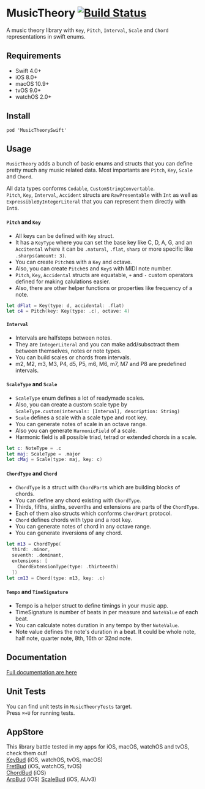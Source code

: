 MusicTheory [![Build Status](https://travis-ci.org/cemolcay/MusicTheory.svg?branch=master)](https://travis-ci.org/cemolcay/MusicTheory)
===

A music theory library with `Key`, `Pitch`, `Interval`, `Scale` and `Chord` representations in swift enums.

Requirements
----
* Swift 4.0+
* iOS 8.0+
* macOS 10.9+
* tvOS 9.0+
* watchOS 2.0+

Install
----

```
pod 'MusicTheorySwift'
```

Usage
----

`MusicTheory` adds a bunch of basic enums and structs that you can define pretty much any music related data. Most importants are `Pitch`, `Key`, `Scale` and `Chord`.   

All data types conforms `Codable`, `CustomStringConvertable`.  
`Pitch`, `Key`, `Interval`, `Accident` structs are `RawPresentable` with `Int` as well as `ExpressibleByIntegerLiteral` that you can represent them directly with `Int`s.

#### `Pitch` and `Key`

- All keys can be defined with `Key` struct. 
- It has a `KeyType` where you can set the base key like C, D, A, G, and an `Accitental` where it can be `.natural`, `.flat`, `sharp` or more specific like `.sharps(amount: 3)`.
- You can create `Pitch`es with a `Key` and octave.
- Also, you can create `Pitch`es and `Key`s with MIDI note number.
- `Pitch`, `Key`, `Accidental` structs are equatable, `+` and `-` custom operators defined for making calulations easier.
- Also, there are other helper functions or properties like frequency of a note.

``` swift
let dFlat = Key(type: d, accidental: .flat)
let c4 = Pitch(key: Key(type: .c), octave: 4)
```

#### `Interval`

- Intervals are halfsteps between notes.
- They are `IntegerLiteral` and you can make add/subsctract them between themselves, notes or note types.
- You can build scales or chords from intervals.
- m2, M2, m3, M3, P4, d5, P5, m6, M6, m7, M7 and P8 are predefined intervals.

#### `ScaleType` and `Scale`

- `ScaleType` enum defines a lot of readymade scales.
- Also, you can create a custom scale type by `ScaleType.custom(intervals: [Interval], description: String)` 
- `Scale` defines a scale with a scale type and root key.
- You can generate notes of scale in an octave range.
- Also you can generate `HarmonicField` of a scale.
- Harmonic field is all possible triad, tetrad or extended chords in a scale.

``` swift
let c: NoteType = .c
let maj: ScaleType = .major
let cMaj = Scale(type: maj, key: c)
```

#### `ChordType` and `Chord`

- `ChordType` is a struct with `ChordPart`s which are building blocks of chords.
- You can define any chord existing with `ChordType`.
- Thirds, fifths, sixths, sevenths and extensions are parts of the `ChordType`. 
- Each of them also structs which conforms `ChordPart` protocol.
- `Chord` defines chords with type and a root key.
- You can generate notes of chord in any octave range.
- You can generate inversions of any chord.

``` swift
let m13 = ChordType(
  third: .minor,
  seventh: .dominant,
  extensions: [
    ChordExtensionType(type: .thirteenth)
  ])
let cm13 = Chord(type: m13, key: .c)
```

#### `Tempo` and `TimeSignature`

- Tempo is a helper struct to define timings in your music app.
- TimeSignature is number of beats in per measure and `NoteValue` of each beat.
- You can calculate notes duration in any tempo by ther `NoteValue`.
- Note value defines the note's duration in a beat. It could be whole note, half note, quarter note, 8th, 16th or 32nd note.

Documentation
----

[Full documentation are here](https://cemolcay.github.io/MusicTheory/)

Unit Tests
----

You can find unit tests in `MusicTheoryTests` target.  
Press `⌘+U` for running tests.

AppStore
----

This library battle tested in my apps for iOS, macOS, watchOS and tvOS, check them out!  
[KeyBud](https://itunes.apple.com/us/app/keybud-music-theory-app/id1203856335?mt=8) (iOS, watchOS, tvOS, macOS)  
[FretBud](https://itunes.apple.com/us/app/fretbud-chord-scales-for-guitar-bass-and-more/id1234224249?mt=8) (iOS, watchOS, tvOS)  
[ChordBud](https://itunes.apple.com/us/app/chordbud-chord-progressions/id1313017378?mt=8) (iOS)  
[ArpBud](https://itunes.apple.com/us/app/arpbud-midi-sequencer-more/id1349342326?ls=1&mt=8) (iOS)
[ScaleBud](https://itunes.apple.com/us/app/scalebud-auv3-midi-keyboard/id1409125865?ls=1&mt=8) (iOS, AUv3)

